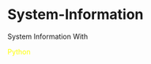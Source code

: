 # System-Information
System Information With <div class="color">Python</div>

<style>
  .color {
  color : yellow
  }
  </style>
